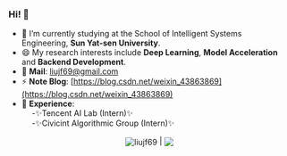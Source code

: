 ### Hi! 👋
- 🌱 I’m currently studying at the School of Intelligent Systems Engineering, **Sun Yat-sen University**.
- 😄 My research interests include **Deep Learning**, **Model Acceleration** and **Backend Development**.
- 🔭 **Mail**: liujf69@gmail.com
- ⚡ **Note Blog**: [https://blog.csdn.net/weixin_43863869](https://blog.csdn.net/weixin_43863869)
- 👯 **Experience**:  
&emsp; -✨Tencent AI Lab (Intern)✨  
&emsp; -✨Civicint Algorithmic Group (Intern)✨
<!--&emsp; -✨Meituan Takeaway Algorithmic Group (Intern)✨  -->

<p align="center">
<a> <img align="center" 
  src="https://github-readme-stats.vercel.app/api?username=liujf69&show_icons=true&include_all_commits=true&theme=buefy&hide_border=true" 
  alt="liujf69" /> 
</a> |
<a> <img align="center" 
    src="https://github-readme-stats.vercel.app/api/top-langs/?username=liujf69&layout=compact&theme=buefy&hide_border=true" /> 
</a> 
</p>


<!--
**liujf69/liujf69** is a ✨ _special_ ✨ repository because its `README.md` (this file) appears on your GitHub profile.
Here are some ideas to get you started:
- 🔭 I’m currently working on ...
- 🌱 I’m currently learning ...
- 👯 I’m looking to collaborate on ...
- 🤔 I’m looking for help with ...
- 💬 Ask me about ...
- 📫 How to reach me: ...
- 😄 Pronouns: ...
- ⚡ Fun fact: ...
-->
